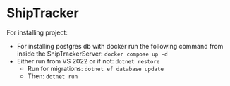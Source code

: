 # ShipTracker

For installing project:
* For installing postgres db with docker run the following command from inside the ShipTrackerServer:
```docker compose up -d```
* Either run from VS 2022 or if not:
    ```dotnet restore```
    * Run for migrations:
    ```dotnet ef database update```
    * Then:
    ```dotnet run ```
